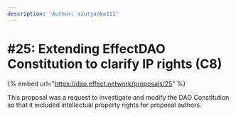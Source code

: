 ```yaml
---
description: 'Author: szutyanka111'
---
```


# #25: Extending EffectDAO Constitution to clarify IP rights (C8)

{% embed url="https://dao.effect.network/proposals/25" %}

This proposal was a request to investigate and modify the DAO Constitution so that it included intellectual property rights for proposal authors. 
